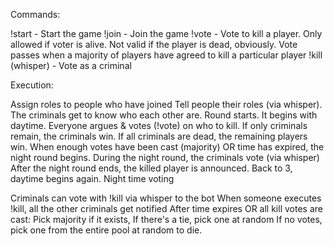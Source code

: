 Commands:

!start - Start the game
!join - Join the game
!vote - Vote to kill a player. Only allowed if voter is alive. Not valid if the player is dead, obviously. Vote passes when a majority of players have agreed to kill a particular player
!kill (whisper) - Vote as a criminal

Execution:

Assign roles to people who have joined
Tell people their roles (via whisper). The criminals get to know who each other are.
Round starts. It begins with daytime. Everyone argues & votes (!vote) on who to kill.
If only criminals remain, the criminals win. If all criminals are dead, the remaining players win.
When enough votes have been cast (majority) OR time has expired, the night round begins.
During the night round, the criminals vote (via whisper)
After the night round ends, the killed player is announced.
Back to 3, daytime begins again.
Night time voting

Criminals can vote with !kill via whisper to the bot
When someone executes !kill, all the other criminals get notified
After time expires OR all kill votes are cast:
Pick majority if it exists,
If there's a tie, pick one at random
If no votes, pick one from the entire pool at random to die.